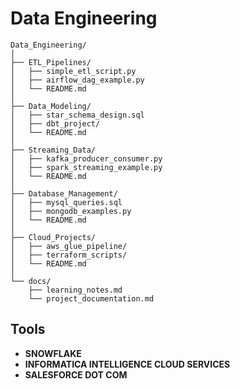 # Data Engineering

```
Data_Engineering/
│
├── ETL_Pipelines/
│   ├── simple_etl_script.py
│   ├── airflow_dag_example.py
│   └── README.md
│
├── Data_Modeling/
│   ├── star_schema_design.sql
│   ├── dbt_project/
│   └── README.md
│
├── Streaming_Data/
│   ├── kafka_producer_consumer.py
│   ├── spark_streaming_example.py
│   └── README.md
│
├── Database_Management/
│   ├── mysql_queries.sql
│   ├── mongodb_examples.py
│   └── README.md
│
├── Cloud_Projects/
│   ├── aws_glue_pipeline/
│   ├── terraform_scripts/
│   └── README.md
│
└── docs/
    ├── learning_notes.md
    └── project_documentation.md
```

## Tools
- **SNOWFLAKE**
- **INFORMATICA INTELLIGENCE CLOUD SERVICES**
- **SALESFORCE DOT COM**
